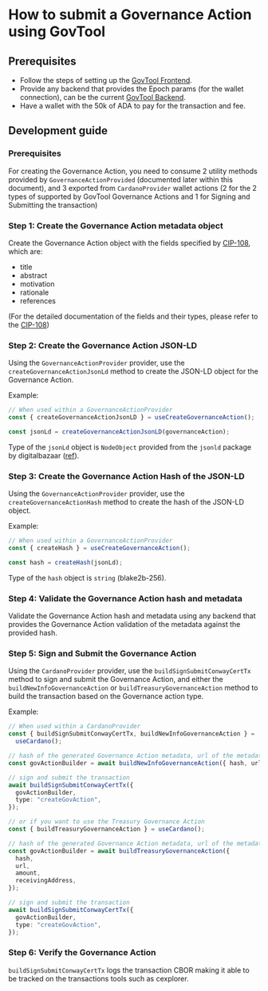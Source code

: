 # How to submit a Governance Action using GovTool

## Prerequisites

- Follow the steps of setting up the [GovTool Frontend](../govtool/frontend/README.md).
- Provide any backend that provides the Epoch params (for the wallet connection), can be the current [GovTool Backend](../govtool/backend/README.md).
- Have a wallet with the 50k of ADA to pay for the transaction and fee.

## Development guide

### Prerequisites

For creating the Governance Action, you need to consume 2 utility methods provided by `GovernanceActionProvided` (documented later within this document), and 3 exported from `CardanoProvider` wallet actions (2 for the 2 types of supported by GovTool Governance Actions and 1 for Signing and Submitting the transaction)

### Step 1: Create the Governance Action metadata object

Create the Governance Action object with the fields specified by [CIP-108](https://github.com/cardano-foundation/CIPs/tree/master/CIP-0108), which are:

- title
- abstract
- motivation
- rationale
- references

(For the detailed documentation of the fields and their types, please refer to the [CIP-108](https://github.com/cardano-foundation/CIPs/tree/master/CIP-0108))

### Step 2: Create the Governance Action JSON-LD

Using the `GovernanceActionProvider` provider, use the `createGovernanceActionJsonLd` method to create the JSON-LD object for the Governance Action.

Example:

```typescript
// When used within a GovernanceActionProvider
const { createGovernanceActionJsonLD } = useCreateGovernanceAction();

const jsonLd = createGovernanceActionJsonLD(governanceAction);
```

Type of the `jsonLd` object is `NodeObject` provided from the `jsonld` package by digitalbazaar ([ref](https://github.com/digitalbazaar/jsonld.js)).

### Step 3: Create the Governance Action Hash of the JSON-LD

Using the `GovernanceActionProvider` provider, use the `createGovernanceActionHash` method to create the hash of the JSON-LD object.

Example:

```typescript
// When used within a GovernanceActionProvider
const { createHash } = useCreateGovernanceAction();

const hash = createHash(jsonLd);
```

Type of the `hash` object is `string` (blake2b-256).

### Step 4: Validate the Governance Action hash and metadata

Validate the Governance Action hash and metadata using any backend that provides the Governance Action validation of the metadata against the provided hash.

### Step 5: Sign and Submit the Governance Action

Using the `CardanoProvider` provider, use the `buildSignSubmitConwayCertTx` method to sign and submit the Governance Action, and either the `buildNewInfoGovernanceAction` or `buildTreasuryGovernanceAction` method to build the transaction based on the Governance action type.

Example:

```typescript
// When used within a CardanoProvider
const { buildSignSubmitConwayCertTx, buildNewInfoGovernanceAction } =
  useCardano();

// hash of the generated Governance Action metadata, url of the metadata
const govActionBuilder = await buildNewInfoGovernanceAction({ hash, url });

// sign and submit the transaction
await buildSignSubmitConwayCertTx({
  govActionBuilder,
  type: "createGovAction",
});

// or if you want to use the Treasury Governance Action
const { buildTreasuryGovernanceAction } = useCardano();

// hash of the generated Governance Action metadata, url of the metadata, amount of the transaction, receiving address is the stake key address
const govActionBuilder = await buildTreasuryGovernanceAction({
  hash,
  url,
  amount,
  receivingAddress,
});

// sign and submit the transaction
await buildSignSubmitConwayCertTx({
  govActionBuilder,
  type: "createGovAction",
});
```

### Step 6: Verify the Governance Action

`buildSignSubmitConwayCertTx` logs the transaction CBOR making it able to be tracked on the transactions tools such as cexplorer.
